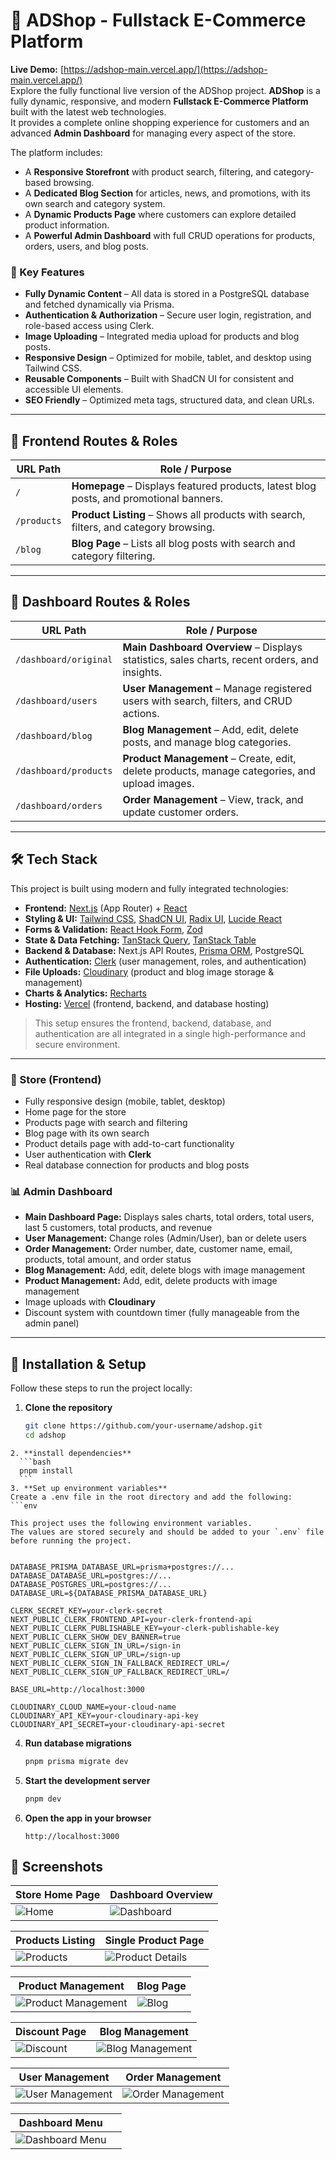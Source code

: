 # 🛒 ADShop - Fullstack E-Commerce Platform

**Live Demo:** [https://adshop-main.vercel.app/](https://adshop-main.vercel.app/)  
Explore the fully functional live version of the ADShop project.
**ADShop** is a fully dynamic, responsive, and modern **Fullstack E-Commerce Platform** built with the latest web technologies.  
It provides a complete online shopping experience for customers and an advanced **Admin Dashboard** for managing every aspect of the store.

The platform includes:
- A **Responsive Storefront** with product search, filtering, and category-based browsing.
- A **Dedicated Blog Section** for articles, news, and promotions, with its own search and category system.
- A **Dynamic Products Page** where customers can explore detailed product information.
- A **Powerful Admin Dashboard** with full CRUD operations for products, orders, users, and blog posts.

### 🚀 Key Features
- **Fully Dynamic Content** – All data is stored in a PostgreSQL database and fetched dynamically via Prisma.
- **Authentication & Authorization** – Secure user login, registration, and role-based access using Clerk.
- **Image Uploading** – Integrated media upload for products and blog posts.
- **Responsive Design** – Optimized for mobile, tablet, and desktop using Tailwind CSS.
- **Reusable Components** – Built with ShadCN UI for consistent and accessible UI elements.
- **SEO Friendly** – Optimized meta tags, structured data, and clean URLs.

---

## 📍 Frontend Routes & Roles

| URL Path      | Role / Purpose |
|---------------|----------------|
| `/`           | **Homepage** – Displays featured products, latest blog posts, and promotional banners. |
| `/products`   | **Product Listing** – Shows all products with search, filters, and category browsing. |
| `/blog`       | **Blog Page** – Lists all blog posts with search and category filtering. |

---

## 📍 Dashboard Routes & Roles

| URL Path               | Role / Purpose |
|------------------------|----------------|
| `/dashboard/original`  | **Main Dashboard Overview** – Displays statistics, sales charts, recent orders, and insights. |
| `/dashboard/users`     | **User Management** – Manage registered users with search, filters, and CRUD actions. |
| `/dashboard/blog`      | **Blog Management** – Add, edit, delete posts, and manage blog categories. |
| `/dashboard/products`  | **Product Management** – Create, edit, delete products, manage categories, and upload images. |
| `/dashboard/orders`    | **Order Management** – View, track, and update customer orders. |

---

## 🛠️ Tech Stack

This project is built using modern and fully integrated technologies:

- **Frontend:** [Next.js](https://nextjs.org/) (App Router) + [React](https://react.dev/)  
- **Styling & UI:** [Tailwind CSS](https://tailwindcss.com/), [ShadCN UI](https://ui.shadcn.com/), [Radix UI](https://www.radix-ui.com/), [Lucide React](https://lucide.dev/)  
- **Forms & Validation:** [React Hook Form](https://react-hook-form.com/), [Zod](https://zod.dev/)  
- **State & Data Fetching:** [TanStack Query](https://tanstack.com/query/latest), [TanStack Table](https://tanstack.com/table/latest)  
- **Backend & Database:** Next.js API Routes, [Prisma ORM](https://www.prisma.io/), PostgreSQL  
- **Authentication:** [Clerk](https://clerk.com/) (user management, roles, and authentication)  
- **File Uploads:** [Cloudinary](https://cloudinary.com/) (product and blog image storage & management)  
- **Charts & Analytics:** [Recharts](https://recharts.org/)  
- **Hosting:** [Vercel](https://vercel.com/) (frontend, backend, and database hosting)  

> This setup ensures the frontend, backend, database, and authentication are all integrated in a single high-performance and secure environment.


---

### 🏪 Store (Frontend)
- Fully responsive design (mobile, tablet, desktop)
- Home page for the store
- Products page with search and filtering
- Blog page with its own search
- Product details page with add-to-cart functionality
- User authentication with **Clerk**
- Real database connection for products and blog posts

### 📊 Admin Dashboard
- **Main Dashboard Page:** Displays sales charts, total orders, total users, last 5 customers, total products, and revenue
- **User Management:** Change roles (Admin/User), ban or delete users
- **Order Management:** Order number, date, customer name, email, products, total amount, and order status
- **Blog Management:** Add, edit, delete blogs with image management
- **Product Management:** Add, edit, delete products with image management
- Image uploads with **Cloudinary**
- Discount system with countdown timer (fully manageable from the admin panel)

---

## 🚀 Installation & Setup

Follow these steps to run the project locally:
1. **Clone the repository**
   ```bash
   git clone https://github.com/your-username/adshop.git
   cd adshop
  ```
2. **install dependencies**
    ```bash
    pnpm install
    ```
3. **Set up environment variables**
Create a .env file in the root directory and add the following:
```env

This project uses the following environment variables.  
The values are stored securely and should be added to your `.env` file before running the project.


DATABASE_PRISMA_DATABASE_URL=prisma+postgres://...
DATABASE_DATABASE_URL=postgres://...
DATABASE_POSTGRES_URL=postgres://...
DATABASE_URL=${DATABASE_PRISMA_DATABASE_URL}

CLERK_SECRET_KEY=your-clerk-secret
NEXT_PUBLIC_CLERK_FRONTEND_API=your-clerk-frontend-api
NEXT_PUBLIC_CLERK_PUBLISHABLE_KEY=your-clerk-publishable-key
NEXT_PUBLIC_CLERK_SHOW_DEV_BANNER=true
NEXT_PUBLIC_CLERK_SIGN_IN_URL=/sign-in
NEXT_PUBLIC_CLERK_SIGN_UP_URL=/sign-up
NEXT_PUBLIC_CLERK_SIGN_IN_FALLBACK_REDIRECT_URL=/
NEXT_PUBLIC_CLERK_SIGN_UP_FALLBACK_REDIRECT_URL=/

BASE_URL=http://localhost:3000

CLOUDINARY_CLOUD_NAME=your-cloud-name
CLOUDINARY_API_KEY=your-cloudinary-api-key
CLOUDINARY_API_SECRET=your-cloudinary-api-secret
```
4. **Run database migrations**
    ```bash
    pnpm prisma migrate dev
    ```
5. **Start the development server**
    ```bash
    pnpm dev
    ```
6. **Open the app in your browser**
    ```
    http://localhost:3000
    ```
    

## 📸 Screenshots

| Store Home Page         | Dashboard Overview         |
|------------------------|---------------------------|
| ![Home](public/screenshots/shop.png) | ![Dashboard](public/screenshots/dashboard.png) |

| Products Listing       | Single Product Page       |
|-----------------------|---------------------------|
| ![Products](public/screenshots/product.png) | ![Product Details](public/screenshots/products.png) |

| Product Management    | Blog Page                 |
|----------------------|---------------------------|
| ![Product Management](public/screenshots/dashboard-p.png) | ![Blog](public/screenshots/blog.png) |

| Discount Page         | Blog Management           |
|----------------------|---------------------------|
| ![Discount](public/screenshots/discound.png) | ![Blog Management](public/screenshots/dashboard-blog.png) |

| User Management       | Order Management          |
|----------------------|---------------------------|
| ![User Management](public/screenshots/dashboard-users.png) | ![Order Management](public/screenshots/dashboard-orders.png) |

| Dashboard Menu        |                           |
|----------------------|---------------------------|
| ![Dashboard Menu](public/screenshots/dashobard-menu.png) |                           |
